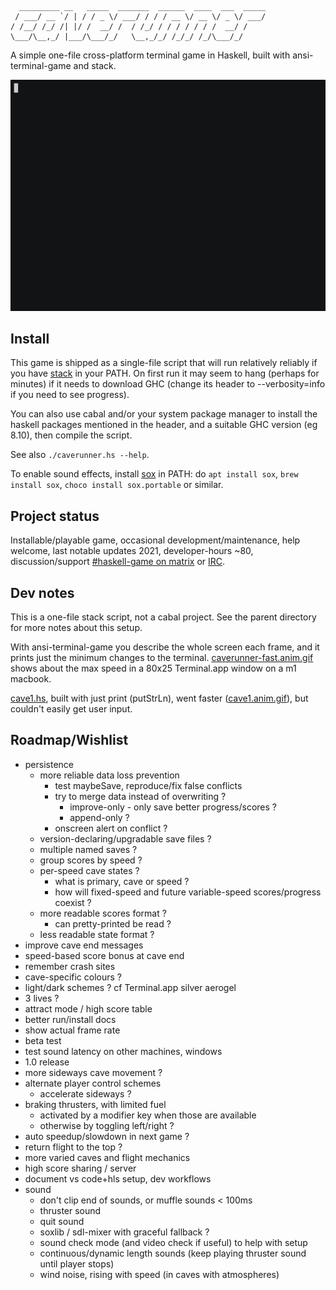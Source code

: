 ```
  _________ __   _____  _______  ______  ____  ___  _____
 / ___/ __ `/ | / / _ \/ ___/ / / / __ \/ __ \/ _ \/ ___/
/ /__/ /_/ /| |/ /  __/ /  / /_/ / / / / / / /  __/ /
\___/\__,_/ |___/\___/_/   \__,_/_/ /_/_/ /_/\___/_/
```

A simple one-file cross-platform terminal game in Haskell, built with ansi-terminal-game and stack.

![screencast](caverunner.anim.gif)

## Install

This game is shipped as a single-file script that will run relatively reliably
if you have [stack](https://www.fpcomplete.com/haskell/get-started) in
your PATH. On first run it may seem to hang (perhaps for minutes) if
it needs to download GHC (change its header to --verbosity=info if you
need to see progress).

You can also use cabal and/or your system package manager to install
the haskell packages mentioned in the header, and a suitable GHC
version (eg 8.10), then compile the script.

See also `./caverunner.hs --help`.

To enable sound effects, install [sox](https://sox.sourceforge.net) in PATH:
do `apt install sox`, `brew install sox`, `choco install sox.portable` or similar.

## Project status

Installable/playable game,
occasional development/maintenance,
help welcome,
last notable updates 2021,
developer-hours ~80,
discussion/support [#haskell-game on matrix](https://matrix.to/#/#haskell-game:matrix.org) or [IRC](https://web.libera.chat/#haskell-game).

## Dev notes

This is a one-file stack script, not a cabal project.
See the parent directory for more notes about this setup.

With ansi-terminal-game you describe the whole screen each frame,
and it prints just the minimum changes to the terminal.
[caverunner-fast.anim.gif](caverunner-fast.anim.gif)
shows about the max speed in a 80x25 Terminal.app window on a m1 macbook.

[cave1.hs](old/cave1.hs), built with just print (putStrLn),
went faster ([cave1.anim.gif](old/cave1.anim.gif)),
but couldn't easily get user input.


## Roadmap/Wishlist

- persistence
  - more reliable data loss prevention
    - test maybeSave, reproduce/fix false conflicts
    - try to merge data instead of overwriting ?
      - improve-only - only save better progress/scores ?
      - append-only ?
    - onscreen alert on conflict ?
  - version-declaring/upgradable save files ?
  - multiple named saves ?
  - group scores by speed ?
  - per-speed cave states ?
    - what is primary, cave or speed ?
    - how will fixed-speed and future variable-speed scores/progress coexist ?
  - more readable scores format ?
    - can pretty-printed be read ?
  - less readable state format ?
- improve cave end messages
- speed-based score bonus at cave end
- remember crash sites
- cave-specific colours ?
- light/dark schemes ? cf Terminal.app silver aerogel
- 3 lives ?
- attract mode / high score table
- better run/install docs
- show actual frame rate
- beta test
- test sound latency on other machines, windows
- 1.0 release
- more sideways cave movement ?
- alternate player control schemes
  - accelerate sideways ?
- braking thrusters, with limited fuel
  - activated by a modifier key when those are available
  - otherwise by toggling left/right ?
- auto speedup/slowdown in next game ?
- return flight to the top ?
- more varied caves and flight mechanics
- high score sharing / server
- document vs code+hls setup, dev workflows
- sound
  - don't clip end of sounds, or muffle sounds < 100ms
  - thruster sound
  - quit sound
  - soxlib / sdl-mixer with graceful fallback ?
  - sound check mode (and video check if useful) to help with setup
  - continuous/dynamic length sounds (keep playing thruster sound until player stops)
  - wind noise, rising with speed (in caves with atmospheres)
